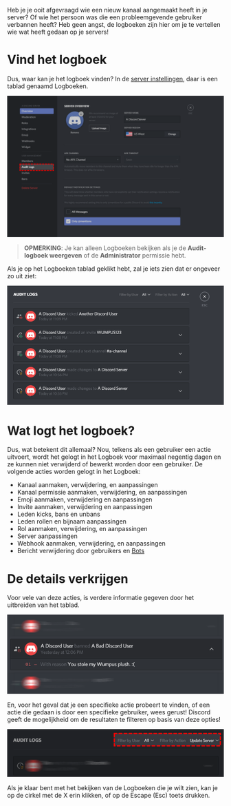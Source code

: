 <!-- TITLE: Logboeken -->
<!-- SUBTITLE: Informatie over Discord's logboeken -->

Heb je je ooit afgevraagd wie een nieuw kanaal aangemaakt heeft in je server? Of wie het persoon was die een probleemgevende gebruiker verbannen heeft? Heb geen angst, de logboeken zijn hier om je te vertellen wie wat heeft gedaan op je servers!

# Vind het logboek
Dus, waar kan je het logboek vinden? In de [server instellingen](/nl/server-instellingen), daar is een tablad genaamd Logboeken.

![Logboeken 2](/uploads/audit-logs/audit-logs-2.png "Logboeken 2")

> **OPMERKING**: Je kan alleen Logboeken bekijken als je de **Audit-logboek weergeven** of de **Administrator** permissie hebt.

Als je op het Logboeken tablad geklikt hebt, zal je iets zien dat er ongeveer zo uit ziet:

![Logboeken 3](/uploads/audit-logs/audit-logs-3.png "Logboeken 3")

# Wat logt het logboek?

Dus, wat betekent dit allemaal? Nou, telkens als een gebruiker een actie uitvoert, wordt het gelogt in het Logboek voor maximaal negentig dagen en ze kunnen niet verwijderd of bewerkt worden door een gebruiker. De volgende acties worden gelogt in het Logboek:

* Kanaal aanmaken, verwijdering, en aanpassingen
* Kanaal permissie aanmaken, verwijdering, en aanpassingen
* Emoji aanmaken, verwijdering en aanpassingen
* Invite aanmaken, verwijdering en aanpassingen
* Leden kicks, bans en unbans
* Leden rollen en bijnaam aanpassingen
* Rol aanmaken, verwijdering, en aanpassingen
* Server aanpassingen
* Webhook aanmaken, verwijdering, en aanpassingen
* Bericht verwijdering door gebruikers en [Bots](/nl/bots)


# De details verkrijgen
Voor vele van deze acties, is verdere informatie gegeven door het uitbreiden van het tablad.

![Logboeken 1](/uploads/audit-logs/audit-logs-1.png "Logboeken 1")

En, voor het geval dat je een specifieke actie probeert te vinden, of een actie die gedaan is door een specifieke gebruiker, wees gerust! Discord geeft de mogelijkheid om de resultaten te filteren op basis van deze opties!

![Logboeken 4](/uploads/audit-logs/audit-logs-4.png "Logboeken 4")

Als je klaar bent met het bekijken van de Logboeken die je wilt zien, kan je op de cirkel met de X erin klikken, of op de Escape (Esc) toets drukken.